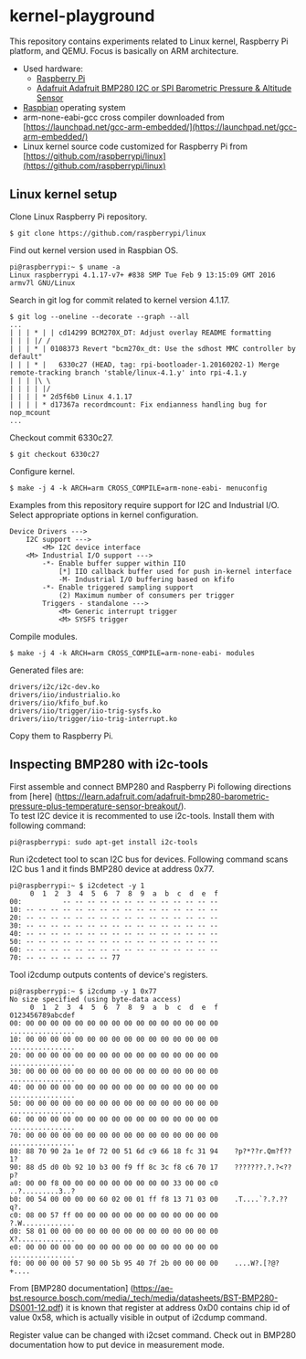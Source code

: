 # kernel-playground #
This repository contains experiments related to Linux kernel, Raspberry Pi 
platform, and QEMU. Focus is basically on ARM architecture. 

* Used hardware:
  * [Raspberry Pi](https://www.raspberrypi.org/)
  * [Adafruit Adafruit BMP280 I2C or SPI Barometric Pressure & Altitude Sensor](https://www.adafruit.com/products/2651)
* [Raspbian](https://www.raspberrypi.org/downloads/raspbian/) operating system
* arm-none-eabi-gcc cross compiler downloaded from 
  [https://launchpad.net/gcc-arm-embedded/](https://launchpad.net/gcc-arm-embedded/) 
* Linux kernel source code customized for Raspberry Pi from 
  [https://github.com/raspberrypi/linux](https://github.com/raspberrypi/linux)

## Linux kernel setup ##

Clone Linux Raspberry Pi repository.
```
$ git clone https://github.com/raspberrypi/linux
```
Find out kernel version used in Raspbian OS.
```
pi@raspberrypi:~ $ uname -a
Linux raspberrypi 4.1.17-v7+ #838 SMP Tue Feb 9 13:15:09 GMT 2016 armv7l GNU/Linux
```
Search in git log for commit related to kernel version 4.1.17.
```
$ git log --oneline --decorate --graph --all
...
| | | * | | cd14299 BCM270X_DT: Adjust overlay README formatting
| | | |/ /  
| | | * | 0108373 Revert "bcm270x_dt: Use the sdhost MMC controller by default"
| | | * |   6330c27 (HEAD, tag: rpi-bootloader-1.20160202-1) Merge remote-tracking branch 'stable/linux-4.1.y' into rpi-4.1.y
| | | |\ \  
| | | | |/  
| | | | * 2d5f6b0 Linux 4.1.17
| | | | * d17367a recordmcount: Fix endianness handling bug for nop_mcount
...
```
Checkout commit 6330c27.
```
$ git checkout 6330c27
```
Configure kernel.
```
$ make -j 4 -k ARCH=arm CROSS_COMPILE=arm-none-eabi- menuconfig
```
Examples from this repository require support for I2C and Industrial I/O. Select 
appropriate options in kernel configuration.

```
Device Drivers --->
    I2C support --->
        <M> I2C device interface
    <M> Industrial I/O support --->
        -*- Enable buffer supper within IIO
            [*] IIO callback buffer used for push in-kernel interface
            -M- Industrial I/O buffering based on kfifo
        -*- Enable triggered sampling support
            (2) Maximum number of consumers per trigger
        Triggers - standalone --->
            <M> Generic interrupt trigger
            <M> SYSFS trigger
```

Compile modules.
```
$ make -j 4 -k ARCH=arm CROSS_COMPILE=arm-none-eabi- modules
```

Generated files are:
```
drivers/i2c/i2c-dev.ko
drivers/iio/industrialio.ko
drivers/iio/kfifo_buf.ko
drivers/iio/trigger/iio-trig-sysfs.ko
drivers/iio/trigger/iio-trig-interrupt.ko

```

Copy them to Raspberry Pi.


## Inspecting BMP280 with i2c-tools ##

First assemble and connect BMP280 and Raspberry Pi following directions from 
[here] 
(https://learn.adafruit.com/adafruit-bmp280-barometric-pressure-plus-temperature-sensor-breakout/).  
To test I2C device it is recommented to use i2c-tools. Install them with 
following command:

```
pi@raspberrypi: sudo apt-get install i2c-tools
```

Run i2cdetect tool to scan I2C bus for devices. Following command scans I2C bus 
1 and it finds BMP280 device at address 0x77.

```
pi@raspberrypi:~ $ i2cdetect -y 1
     0  1  2  3  4  5  6  7  8  9  a  b  c  d  e  f
00:          -- -- -- -- -- -- -- -- -- -- -- -- -- 
10: -- -- -- -- -- -- -- -- -- -- -- -- -- -- -- -- 
20: -- -- -- -- -- -- -- -- -- -- -- -- -- -- -- -- 
30: -- -- -- -- -- -- -- -- -- -- -- -- -- -- -- -- 
40: -- -- -- -- -- -- -- -- -- -- -- -- -- -- -- -- 
50: -- -- -- -- -- -- -- -- -- -- -- -- -- -- -- -- 
60: -- -- -- -- -- -- -- -- -- -- -- -- -- -- -- -- 
70: -- -- -- -- -- -- -- 77
```
Tool i2cdump outputs contents of device's registers.
```
pi@raspberrypi:~ $ i2cdump -y 1 0x77
No size specified (using byte-data access)
     0  1  2  3  4  5  6  7  8  9  a  b  c  d  e  f    0123456789abcdef
00: 00 00 00 00 00 00 00 00 00 00 00 00 00 00 00 00    ................
10: 00 00 00 00 00 00 00 00 00 00 00 00 00 00 00 00    ................
20: 00 00 00 00 00 00 00 00 00 00 00 00 00 00 00 00    ................
30: 00 00 00 00 00 00 00 00 00 00 00 00 00 00 00 00    ................
40: 00 00 00 00 00 00 00 00 00 00 00 00 00 00 00 00    ................
50: 00 00 00 00 00 00 00 00 00 00 00 00 00 00 00 00    ................
60: 00 00 00 00 00 00 00 00 00 00 00 00 00 00 00 00    ................
70: 00 00 00 00 00 00 00 00 00 00 00 00 00 00 00 00    ................
80: 88 70 90 2a 1e 0f 72 00 51 6d c9 66 18 fc 31 94    ?p?*??r.Qm?f??1?
90: 88 d5 d0 0b 92 10 b3 00 f9 ff 8c 3c f8 c6 70 17    ???????.?.?<??p?
a0: 00 00 f8 00 00 00 00 00 00 00 00 00 33 00 00 c0    ..?.........3..?
b0: 00 54 00 00 00 00 60 02 00 01 ff f8 13 71 03 00    .T....`?.?.??q?.
c0: 08 00 57 ff 00 00 00 00 00 00 00 00 00 00 00 00    ?.W.............
d0: 58 01 00 00 00 00 00 00 00 00 00 00 00 00 00 00    X?..............
e0: 00 00 00 00 00 00 00 00 00 00 00 00 00 00 00 00    ................
f0: 00 00 00 00 57 90 00 5b 95 40 7f 2b 00 00 00 00    ....W?.[?@?+....
```
From [BMP280 documentation]
(https://ae-bst.resource.bosch.com/media/_tech/media/datasheets/BST-BMP280-DS001-12.pdf) 
it is known that register at address 0xD0 contains chip id of value 0x58, which 
is actually visible in output of i2cdump command.

Register value can be changed with i2cset command. Check out in BMP280 
documentation how to put device in measurement mode.
